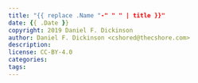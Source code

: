 ```yaml
---
title: "{{ replace .Name "-" " " | title }}"
date: {{ .Date }}
copyright: 2019 Daniel F. Dickinson
author: Daniel F. Dickinson <cshored@thecshore.com>
description:
license: CC-BY-4.0
categories:
tags:
---
```

